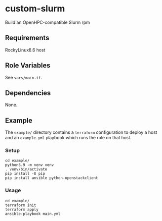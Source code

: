 # custom-slurm

Build an OpenHPC-compatible Slurm rpm

## Requirements

RockyLinux8.6 host

## Role Variables

See `vars/main.tf`.

## Dependencies

None.

## Example

The `example/` directory contains a `terraform` configuration to deploy a host and an `example.yml` playbook which runs
the role on that host.

### Setup

    cd example/
    python3.9 -m venv venv
    . venv/bin/activate
    pip install -U pip
    pip install ansible python-openstackclient

### Usage

    cd example/
    terraform init
    terraform apply
    ansible-playbook main.yml
